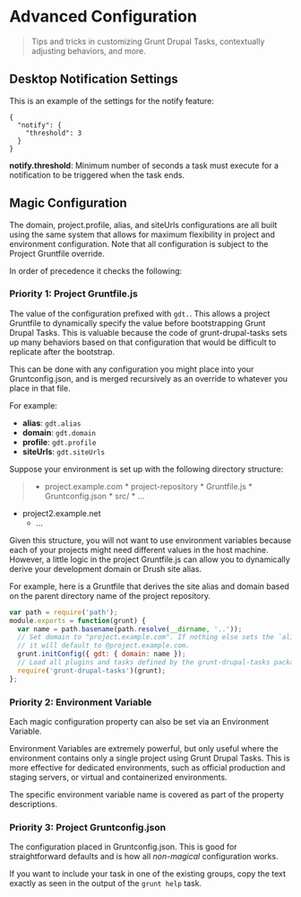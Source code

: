 # Advanced Configuration

> Tips and tricks in customizing Grunt Drupal Tasks, contextually adjusting behaviors, and more.

## Desktop Notification Settings

This is an example of the settings for the notify feature:

```
{
  "notify": {
    "threshold": 3
  }
}
```

**notify.threshold**: Minimum number of seconds a task must execute for a
notification to be triggered when the task ends.

## Magic Configuration

The domain, project.profile, alias, and siteUrls configurations are all built
using the same system that allows for maximum flexibility in project and
environment configuration. Note that all configuration is subject to the Project
Gruntfile override.

In order of precedence it checks the following:

### Priority 1: Project Gruntfile.js

The value of the configuration prefixed with `gdt.`. This allows a project
Gruntfile to dynamically specify the value before bootstrapping Grunt Drupal
Tasks. This is valuable because the code of grunt-drupal-tasks sets up many
behaviors based on that configuration that would be difficult to replicate
after the bootstrap.

This can be done with any configuration you might place into your
Gruntconfig.json, and is merged recursively as an override to whatever you place
in that file.

For example:

  * **alias**: `gdt.alias`
  * **domain**: `gdt.domain`
  * **profile**: `gdt.profile`
  * **siteUrls**: `gdt.siteUrls`

Suppose your environment is set up with the following directory structure:

>  * project.example.com
    * project-repository
      * Gruntfile.js
      * Gruntconfig.json
      * src/
      * ...
   * project2.example.net
     * ...

Given this structure, you will not want to use environment variables because
each of your projects might need different values in the host machine. However,
a little logic in the project Gruntfile.js can allow you to dynamically derive
your development domain or Drush site alias.

For example, here is a Gruntfile that derives the site alias and domain
based on the parent directory name of the project repository.

```js
var path = require('path');
module.exports = function(grunt) {
  var name = path.basename(path.resolve(__dirname, '..'));
  // Set domain to "project.example.com". If nothing else sets the `alias`
  // it will default to @project.example.com.
  grunt.initConfig({ gdt: { domain: name });
  // Load all plugins and tasks defined by the grunt-drupal-tasks package.
  require('grunt-drupal-tasks')(grunt);
};
```

### Priority 2: Environment Variable

Each magic configuration property can also be set via an Environment Variable.

Environment Variables are extremely powerful, but only useful where the
environment contains only a single project using Grunt Drupal Tasks. This is
more effective for dedicated environments, such as official production and
staging servers, or virtual and containerized environments.

The specific environment variable name is covered as part of the property
descriptions.

### Priority 3: Project Gruntconfig.json

The configuration placed in Gruntconfig.json. This is good for straightforward
defaults and is how all *non-magical* configuration works.

If you want to include your task in one of the existing groups, copy the text
exactly as seen in the output of the `grunt help` task.
